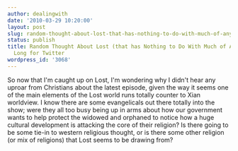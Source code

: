 ```yaml
---
author: dealingwith
date: '2010-03-29 10:20:00'
layout: post
slug: random-thought-about-lost-that-has-nothing-to-do-with-much-of-anything-too-long-for-twitter
status: publish
title: Random Thought About Lost (that has Nothing to Do With Much of Anything), too
  Long for Twitter
wordpress_id: '3068'
---
```


So now that I'm caught up on Lost, I'm wondering why I didn't hear any uproar
from Christians about the latest episode, given the way it seems one of the
main elements of the Lost world runs totally counter to Xian worldview. I know
there are some evangelicals out there totally into the show; were they all too
busy being up in arms about how our government wants to help protect the
widowed and orphaned to notice how a huge cultural development is attacking
the core of their religion? Is there going to be some tie-in to western
religious thought, or is there some other religion (or mix of religions) that
Lost seems to be drawing from?

